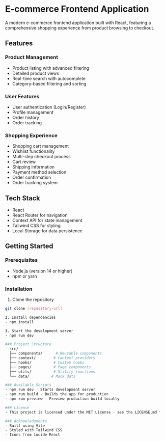 # E-commerce Frontend Application

A modern e-commerce frontend application built with React, featuring a comprehensive shopping experience from product browsing to checkout.

## Features

### Product Management
- Product listing with advanced filtering
- Detailed product views
- Real-time search with autocomplete
- Category-based filtering and sorting

### User Features
- User authentication (Login/Register)
- Profile management
- Order history
- Order tracking

### Shopping Experience
- Shopping cart management
- Wishlist functionality
- Multi-step checkout process
 - Cart review
 - Shipping information
 - Payment method selection
 - Order confirmation
- Order tracking system

## Tech Stack

- React
- React Router for navigation
- Context API for state management
- Tailwind CSS for styling
- Local Storage for data persistence

## Getting Started

### Prerequisites
- Node.js (version 14 or higher)
- npm or yarn

### Installation

1. Clone the repository
```bash
git clone [repository-url]

2. Install dependencies
- npm install

3. Start the development server
- npm run dev

### Project Structure
- src/
  ├── components/      # Reusable components
  ├── context/        # Context providers
  ├── hooks/          # Custom hooks
  ├── pages/          # Page components
  ├── utils/          # Utility functions
  └── data/          # Mock data

### Available Scripts
- npm run dev - Starts development server
- npm run build - Builds the app for production
- npm run preview - Preview production build locally

### License
- This project is licensed under the MIT License - see the LICENSE.md file for details

### Acknowledgments
- Built using Vite
- Styled with Tailwind CSS
- Icons from Lucide React